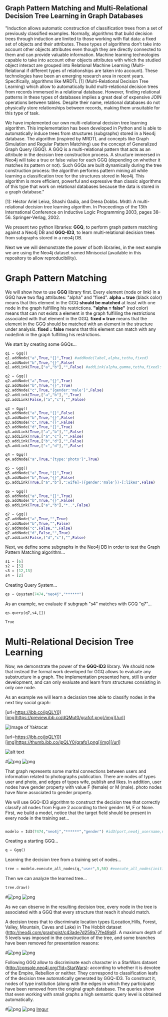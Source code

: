 ## Graph Pattern Matching and Multi-Relational Decision Tree Learning in Graph Databases

"Induction allows automatic construction of classification trees from a set of previously classified examples. Normally, algorithms that build decision trees through induction are limited to those working with flat data: a fixed set of objects and their attributes. These types of algorithms don’t take into account other objects attributes even though they are directly connected to them and can provide valuable information. Machine learning technologies capable to take into account other objects attributes with which the studied object interact are grouped into Relational Machine Learning  (Multi-Relational if different types of relationships are taken into account). These technologies have been an emerging research area in recent years. Specifically, algorithms like MRDTL [1] (Multi-Relational Decision Tree Learning) which allow to automatically build multi-relational decision trees from records immersed in a relational database. However, finding relational patterns in these types of databases implies a great deal of expensive JOIN operations between tables. Despite their name, relational databases do not physically store relationships between records, making them unsuitable for this type of task.
 
We have implemented our own multi-relational decision tree learning algorithm. This implementation has been developed in Python and is able to automatically induce trees from structures (subgraphs) stored in a Neo4j database. The algorithm (inspired by MRDTL and concepts like Graph Simulation and Regular Pattern Matching) use the concept of Generalized Graph Query (GGQ). A GGQ is a multi-relational pattern that acts as an attribute in the decision tree construction process. A structure immersed in Neo4j will take a true or false value for each GGQ (depending on whether it matches its pattern or not). Such GGQs are built dynamically during the tree construction process: the algorithm performs pattern mining all while learning a classification tree for the structures stored in Neo4j. This algorithm is more efficient, powerful and expressive than classic algorithms of this type that work on relational databases because the data is stored in a graph database." 

[1]: Héctor Ariel Leiva, Shashi Gadia, and Drena Dobbs. Mrdtl: A multi-relational decision tree learning algorithm. In Proceedings of the 13th International Conference on Inductive Logic Programming 2003, pages 38–56. Springer-Verlag, 2002.

We present two python libraries: **GGQ**, to perform graph pattern matching against a Neo4j DB and **GGQ-ID3**, to learn multi-relational decision trees from subgraphs stored in a neo4j DB. 

Next we we will demonstrate the power of both libraries, in the next eample we are using the Neo4j dataset named Minisocial (available in this repository to allow reproducibility). 

# Graph Pattern Matching

We will show how to use **GGQ** library first. Every element (node or link) in a GGQ have two flag attributes: "alpha" and "fixed". **alpha = true** (black color) means that this element in the GGQ **should be matched** at least with one node in the graph fulfilling his restrictions. **"alpha = false"** (red color) means that can not exists a element in the graph fulfilling the restrictions associated with that element in the GGQ. **fixed = true** means that the element in the GGQ should be matched with an element in the structure under analysis. **fixed = false** means that this element can match with any node/link in the graph fulfilling his restrictions.

We start by creating some GGQs...


```python
q1 = Ggq()
q1.addNode("a",True,"{}",True) #addNode(label,alpha,tetha,fixed)
q1.addNode("b",True,"{}",False)
q1.addLink(True,["a","b"],"",False) #addLink(alpha,gamma,tetha,fixed):

q2 = Ggq() 
q2.addNode("a",True,"{}",True)
q2.addNode("b",True,"{}",True)
q2.addNode("c",True,"{gender:'male'}",False)
q2.addLink(True,["a","b"],"",True)
q2.addLink(False,["a","c"],"",False)

q3 = Ggq()
q3.addNode("a",True,"{}",False)
q3.addNode("b",True,"{}",False)
q3.addNode("c",True,"{}",False)
q3.addNode("d",True,"{}",True)
q3.addLink(True,["a","b"],"",False)
q3.addLink(True,["a","c"],"",False)
q3.addLink(True,["b","d"],"",False)
q3.addLink(True,["c","d"],"",False)

q4 = Ggq()
q4.addNode("a",True,"{type:'photo'}",True)

q5 = Ggq()
q5.addNode("a",True,"{}",True)
q5.addNode("b",True,"{}",False)
q5.addLink(True,["a","b"],":wife]-({gender:'male'})-[:likes",False)

q6 = Ggq()
q6.addNode("a",True,"{}",True)
q6.addNode("b",True,"{}",False)
q6.addLink(True,["a","b"],"*..",False)

q7 = Ggq()
q7.addNode("a",True,"",True)
q7.addNode("b",True,"",False)
q7.addNode("c",False,"",False)
q7.addNode("d",False,"",True)
q7.addLink(False,["d","c"],"",False)
```

Next, we define some subgraphs in the Neo4j DB in order to test the Graph Pattern Matching algorithm...


```python
s1 = [6]
s2 = [5]
s3 = [12,13]
s4 = [2]
```

Creating Query System...


```python
qs = Qsystem(7474,"neo4j","******")
```

As an example, we evaluate if subgraph "s4" matches with GGQ "q7"...


```python
qs.query(q7,s4,[])
```

    True

# Multi-Relational Decision Tree Learning

Now, we demonstrate the power of the **GGQ-ID3** library. We should note that instead the formal work developed for GGQ allows to evaluate any substructure in a graph. The implementation presented here, still is under development, and can only evaluate and learn from structures consisting in only one node. 

As an example we will learn a decission tree able to classify nodes in the next tiny social graph:

[url=https://ibb.co/jpQLY0][img]https://preview.ibb.co/dQMut0/grafo1.png[/img][/url]

![Image of Yaktocat](https://preview.ibb.co/dQMut0/grafo1.png)

[url=https://ibb.co/jpQLY0][img]https://thumb.ibb.co/jpQLY0/grafo1.png[/img][/url]

![alt text](https://imgur.com/a/uJtlOKX "Logo Title Text 1")

#![png](https://s1.postimg.org/s69s3w0of/grafo1.png)
![png](https://imgur.com/a/uJtlOKX)

That graph represents some marital connections between users and information related to photographs publication. There are nodes of types user and photo, and edges of types wife, publish and likes. In addition, user nodes have gender property with value F (female) or M (male). photo nodes have None associated to gender property.

We will use GGQ-ID3 algorithm to construct the decision tree that correctly classify all nodes from Figure 2 according to their gender: M, F or None. First, we build a model, notice that the target field should be present in every node in the training set...

```python

modelo = Id3(7474,"neo4j","******","gender") #id3(port,neo4j_username,neo4j_password,target_field)
```

Creating a starting GGQ...


```python
q = Ggq()
```

Learning the decision tree from a training set of nodes...


```python
tree = modelo.execute_all_nodes(q,"user",5,50) #execute_all_nodes(initial ggq, type node, max tree depth, max nodes)
```

Then we can analyze the learned tree...


```python
tree.draw()
```


#![png](https://s2.postimg.org/xmncirhx5/social1.png)
![png](https://imgur.com/a/IIDFobX)


As we can observe in the resulting decision tree, every node in the tree is associated with a GGQ that every structure that reach it should match.

A decision trees that to discriminate location types (Location,Hills, Forest, Valley, Mountain, Caves and Lake) in The Hobbit dataset (http://neo4j.com/graphgist/c43ade7d259a77fe49a8). A maximum depth of 5 levels was imposed in the construction of the tree, and some branches have been removed for presentation reasons:

#![png](https://s1.postimg.org/yd2ycrxkf/hobbit-tree-location-final.png)
![png](https://imgur.com/a/ikszBf1)

Following GGQ allow to discriminate each character in a StarWars dataset (http://console.neo4j.org/?id=StarWars): according to whether it is devotee of the Empire, Rebellion or neither. They correspond to classification leafs of the decision tree automatically generated by GGQ-ID3. To construct it, nodes of type institution (along with the edges in which they participate) have been removed from the original graph database. The queries show that even working with small graphs a high semantic query level is obtained automatically.

#![png](https://s2.postimg.org/lxhg23vah/starwars-side.jpg)
![png](https://imgur.com/a/vfa8qSr)
[Imgur](https://i.imgur.com/77vmd3y.jpg)


